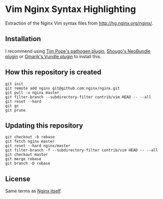 # Vim Nginx Syntax Highlighting

Extraction of the Nginx Vim syntax files from http://hg.nginx.org/nginx/.

## Installation

I recommend using [Tim Pope's pathogen
plugin](https://github.com/tpope/vim-pathogen), [Shougo's NeoBundle
plugin](https://github.com/Shougo/neobundle.vim) or [Gmarik's Vundle
plugin](https://github.com/gmarik/Vundle.vim) to install this.

## How this repository is created

``` shell
git init
git remote add nginx git@github.com:nginx/nginx.git
git pull -u nginx master
git filter-branch --subdirectory-filter contrib/vim HEAD -- --all
git reset --hard
git gc
git prune
```

## Updating this repository

``` shell
git checkout -b rebase
git fetch nginx master
git reset --hard nginx/master
git filter-branch -f --subdirectory-filter contrib/vim HEAD -- --all
git checkout master
git merge rebase
git branch -D rebase
```

## License

Same terms as [Nginx itself](http://nginx.org/LICENSE).
